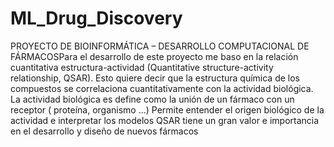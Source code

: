 # ML_Drug_Discovery
PROYECTO DE BIOINFORMÁTICA – DESARROLLO COMPUTACIONAL DE FÁRMACOSPara el desarrollo de este proyecto me baso en la relación cuantitativa estructura-actividad (Quantitative structure-activity relationship, QSAR). Esto quiere decir que la estructura  química de los compuestos se correlaciona cuantitativamente con la actividad biológica. La actividad biológica es define como la unión de un fármaco con un receptor ( proteína, organismo …)   Permite entender el origen biológico de la actividad e interpretar los modelos QSAR tiene un gran valor e importancia en el desarrollo y diseño de nuevos fármacos
